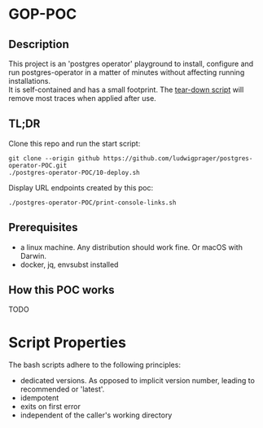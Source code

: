 # GOP-POC

## Description

This project is an 'postgres operator' playground to install, configure and run postgres-operator
in a matter of minutes without affecting running installations.  
It is self-contained and has a small footprint. The [tear-down script](./90-teardown.sh) will
remove most traces when applied after use.

## TL;DR
Clone this repo and run the start script:

```
git clone --origin github https://github.com/ludwigprager/postgres-operator-POC.git
./postgres-operator-POC/10-deploy.sh
```

Display URL endpoints created by this poc:
```
./postgres-operator-POC/print-console-links.sh 
```

## Prerequisites
- a linux machine. Any distribution should work fine. Or macOS with Darwin.   
- docker, jq, envsubst installed

## How this POC works

TODO

# Script Properties

The bash scripts adhere to the following principles:
- dedicated versions. As opposed to implicit version number, leading to recommended or 'latest'.
- idempotent
- exits on first error
- independent of the caller's working directory
